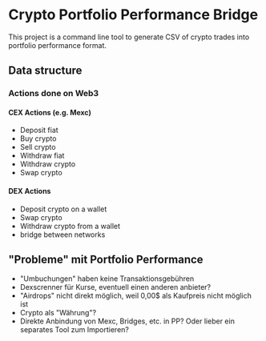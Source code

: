 
# Crypto Portfolio Performance Bridge

This project is a command line tool to generate CSV of crypto trades into portfolio performance format.


## Data structure

### Actions done on Web3

#### CEX Actions (e.g. Mexc)
- Deposit fiat
- Buy crypto
- Sell crypto
- Withdraw fiat
- Withdraw crypto 
- Swap crypto 

#### DEX Actions
- Deposit crypto on a wallet
- Swap crypto
- Withdraw crypto from a wallet
- bridge between networks



## "Probleme" mit Portfolio Performance

- "Umbuchungen" haben keine Transaktionsgebühren
- Dexscrenner für Kurse, eventuell einen anderen anbieter?
- "Airdrops" nicht direkt möglich, weil 0,00$ als Kaufpreis nicht möglich ist
- Crypto als "Währung"?
- Direkte Anbindung von Mexc, Bridges, etc. in PP? Oder lieber ein separates Tool zum Importieren?
